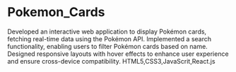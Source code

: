 # Pokemon_Cards
Developed an interactive web application to display Pokémon cards, fetching real-time data using the Pokémon API. Implemented a search functionality, enabling users to filter Pokémon cards based on name. Designed responsive layouts with hover effects to enhance user experience and ensure cross-device compatibility.
HTML5,CSS3,JavaScrit,React.js 
